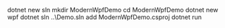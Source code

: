 dotnet new sln
mkdir ModernWpfDemo
cd ModernWpfDemo
dotnet new wpf
dotnet sln ..\Demo.sln add ModernWpfDemo.csproj
dotnet run